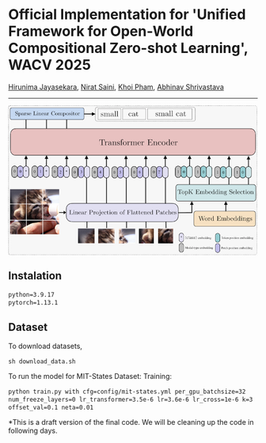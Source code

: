 # Official Implementation for 'Unified Framework for Open-World Compositional Zero-shot Learning', WACV 2025
[Hirunima Jayasekara](https://hirunima.github.io/),
[Nirat Saini](https://scholar.google.com/citations?hl=en&view_op=list_works&gmla=AJsN-F4kgg1kbcLx0j2dkvo5bGoQb9BU8bNEaEkiOirw72JFqU1cdNGVo3r8KTG7pq0yHTgIZ1M6jqtUUbXRAz_6YPTAeJjMwA&user=VsTvk-8AAAAJ),
[Khoi Pham](https://scholar.google.com/citations?user=o7hS8EcAAAAJ&hl=en),
[Abhinav Shrivastava](http://www.cs.umd.edu/~abhinav/)

---
<p align="center">
  <img align="middle" src="network.png" alt="The main figure"/>
</p>

## Instalation
```
python=3.9.17
pytorch=1.13.1
```

## Dataset
To download datasets,
```
sh download_data.sh
```
To run the model for MIT-States Dataset:
Training:
```
python train.py with cfg=config/mit-states.yml per_gpu_batchsize=32 num_freeze_layers=0 lr_transformer=3.5e-6 lr=3.6e-6 lr_cross=1e-6 k=3 offset_val=0.1 neta=0.01

```
*This is a draft version of the final code. We will be cleaning up the code in following days.

